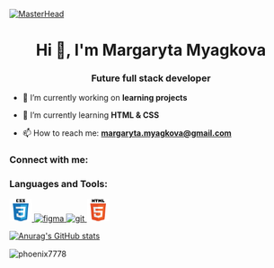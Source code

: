 [![MasterHead](https://c.tenor.com/Gfm1uaH_0-cAAAAd/code-its-fun-its-fun.gif)](https://phoenix7778.io)

<h1 align="center">Hi 👋, I'm Margaryta Myagkova</h1>
<h3 align="center">Future full stack developer</h3>

- 🔭 I’m currently working on **learning projects**

- 🌱 I’m currently learning **HTML & CSS**

- 📫 How to reach me: **margaryta.myagkova@gmail.com**

<h3 align="left">Connect with me:</h3>
<p align="left">
</p>

<h3 align="left">Languages and Tools:</h3>
<p align="left"> <a href="https://www.w3schools.com/css/" target="_blank" rel="noreferrer"> <img src="https://raw.githubusercontent.com/devicons/devicon/master/icons/css3/css3-original-wordmark.svg" alt="css3" width="40" height="40"/> </a> <a href="https://www.figma.com/" target="_blank" rel="noreferrer"> <img src="https://www.vectorlogo.zone/logos/figma/figma-icon.svg" alt="figma" width="40" height="40"/> </a> <a href="https://git-scm.com/" target="_blank" rel="noreferrer"> <img src="https://www.vectorlogo.zone/logos/git-scm/git-scm-icon.svg" alt="git" width="40" height="40"/> </a> <a href="https://www.w3.org/html/" target="_blank" rel="noreferrer"> <img src="https://raw.githubusercontent.com/devicons/devicon/master/icons/html5/html5-original-wordmark.svg" alt="html5" width="40" height="40"/> </a> </p>

[![Anurag's GitHub stats](https://github-readme-stats.vercel.app/api?username=phoenix7778&count_private=true&show_icons=true&theme=aura)](https://github.com/anuraghazra/github-readme-stats)

<p><img align="center" src="https://github-readme-stats.vercel.app/api/top-langs?username=phoenix7778&show_icons=true&locale=en&layout=compact" alt="phoenix7778" /></p>

